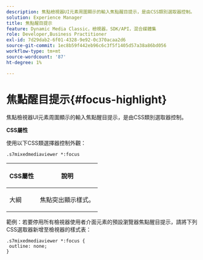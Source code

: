 ```yaml
---
description: 焦點檢視器UI元素周圍顯示的輸入焦點醒目提示，是由CSS類別選取器控制。
solution: Experience Manager
title: 焦點醒目提示
feature: Dynamic Media Classic，檢視器，SDK/API，混合媒體集
role: Developer,Business Practitioner
exl-id: 7d29dab2-6f01-4328-9e92-0c370acaa2d6
source-git-commit: 1ec8b59f442eb96c6c3f5f1405d57a38a86bd056
workflow-type: tm+mt
source-wordcount: '87'
ht-degree: 1%

---
```


# 焦點醒目提示{#focus-highlight}

焦點檢視器UI元素周圍顯示的輸入焦點醒目提示，是由CSS類別選取器控制。

<!--<a id="section_061E550C1C1D4DB2BD663A898895B38C"></a>-->

**CSS屬性**

使用以下CSS類選擇器控制外觀：

```
.s7mixedmediaviewer *:focus
```

<table id="table_94EE3F5BBE4547C0B4943471CEE7EDE4"> 
 <thead> 
  <tr> 
   <th colname="col1" class="entry"> <p> CSS屬性 </p> </th> 
   <th colname="col2" class="entry"> <p>說明 </p> </th> 
  </tr> 
 </thead>
 <tbody> 
  <tr> 
   <td colname="col1"> <p> <span class="codeph"> 大綱  </span> </p> </td> 
   <td colname="col2"> <p>焦點突出顯示樣式。 </p> </td> 
  </tr> 
 </tbody> 
</table>

範例：若要停用所有檢視器使用者介面元素的預設瀏覽器焦點醒目提示，請將下列CSS選取器新增至檢視器的樣式表：

```
.s7mixedmediaviewer *:focus { 
 outline: none; 
}
```

